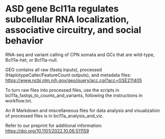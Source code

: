 # ASD gene Bcl11a regulates subcellular RNA localization, associative circuitry, and social behavior
RNA-seq and variant calling of CPN somata and GCs that are wild-type, Bcl11a-het, or Bcl11a-null.

GEO contains all raw (fastq inputs), processed (HaplotypeCaller/FeatureCount outputs), and metadata files: https://www.ncbi.nlm.nih.gov/geo/query/acc.cgi?acc=GSE211405

To turn raw files into processed files, use the scripts in bcl11a_fastqs_to_counts_and_variants, following the instructions in workflow.txt. 

An R Markdown and miscellaneous files for data analysis and visualization of processed files is in bcl11a_analysis_and_viz. 

Refer to our preprint for additional information: https://doi.org/10.1101/2022.10.06.511159

